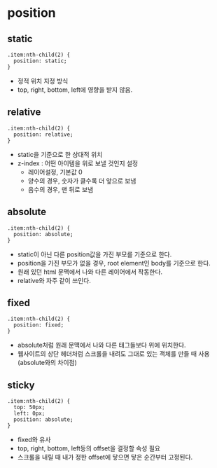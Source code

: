 # position
## static
```
.item:nth-child(2) {
  position: static;
}
```
- 정적 위치 지정 방식
- top, right, bottom, left에 영향을 받지 않음.

## relative
```
.item:nth-child(2) {
  position: relative;
}
```
- static을 기준으로 한 상대적 위치
- z-index : 어떤 아이템을 위로 보낼 것인지 설정
  + 레이어설정, 기본값 0
  + 양수의 경우, 숫자가 클수록 더 앞으로 보냄
  + 음수의 경우, 맨 뒤로 보냄

## absolute
```
.item:nth-child(2) {
  position: absolute;
}
```
- static이 아닌 다른 position값을 가진 부모를 기준으로 한다.
- position을 가진 부모가 없을 경우, root element인 body를 기준으로 한다.
- 원래 있던 html 문맥에서 나와 다른 레이어에서 작동한다.
- relative와 자주 같이 쓰인다.

## fixed
```
.item:nth-child(2) {
  position: fixed;
}
```
- absolute처럼 원래 문맥에서 나와 다른 태그들보다 위에 위치한다.
- 웹사이트의 상단 헤더처럼 스크롤을 내려도 그대로 있는 객체를 만들 때 사용(absolute와의 차이점)

## sticky
```
.item:nth-child(2) {
  top: 50px;
  left: 0px;
  position: absolute;
}
```
- fixed와 유사
- top, right, bottom, left등의 offset을 결정할 속성 필요
- 스크롤을 내릴 때 내가 정한 offset에 닿으면 닿은 순간부터 고정된다.

